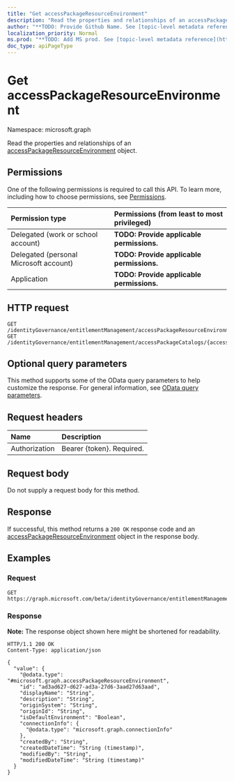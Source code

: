 ```yaml
---
title: "Get accessPackageResourceEnvironment"
description: "Read the properties and relationships of an accessPackageResourceEnvironment object."
author: "**TODO: Provide Github Name. See [topic-level metadata reference](https://msgo.azurewebsites.net/add/document/guidelines/metadata.html#topic-level-metadata)**"
localization_priority: Normal
ms.prod: "**TODO: Add MS prod. See [topic-level metadata reference](https://msgo.azurewebsites.net/add/document/guidelines/metadata.html#topic-level-metadata)**"
doc_type: apiPageType
---
```


# Get accessPackageResourceEnvironment
Namespace: microsoft.graph

Read the properties and relationships of an [accessPackageResourceEnvironment](../resources/accesspackageresourceenvironment.md) object.

## Permissions
One of the following permissions is required to call this API. To learn more, including how to choose permissions, see [Permissions](/graph/permissions-reference).

|Permission type|Permissions (from least to most privileged)|
|:---|:---|
|Delegated (work or school account)|**TODO: Provide applicable permissions.**|
|Delegated (personal Microsoft account)|**TODO: Provide applicable permissions.**|
|Application|**TODO: Provide applicable permissions.**|

## HTTP request

<!-- {
  "blockType": "ignored"
}
-->
``` http
GET /identityGovernance/entitlementManagement/accessPackageResourceEnvironments/{accessPackageResourceEnvironmentId}
GET /identityGovernance/entitlementManagement/accessPackageCatalogs/{accessPackageCatalogId}/accessPackageResources/{accessPackageResourceId}/accessPackageResourceEnvironment
```

## Optional query parameters
This method supports some of the OData query parameters to help customize the response. For general information, see [OData query parameters](/graph/query-parameters).

## Request headers
|Name|Description|
|:---|:---|
|Authorization|Bearer {token}. Required.|

## Request body
Do not supply a request body for this method.

## Response

If successful, this method returns a `200 OK` response code and an [accessPackageResourceEnvironment](../resources/accesspackageresourceenvironment.md) object in the response body.

## Examples

### Request
<!-- {
  "blockType": "request",
  "name": "get_accesspackageresourceenvironment"
}
-->
``` http
GET https://graph.microsoft.com/beta/identityGovernance/entitlementManagement/accessPackageResourceEnvironments/{accessPackageResourceEnvironmentId}
```


### Response
**Note:** The response object shown here might be shortened for readability.
<!-- {
  "blockType": "response",
  "truncated": true,
  "@odata.type": "microsoft.graph.accessPackageResourceEnvironment"
}
-->
``` http
HTTP/1.1 200 OK
Content-Type: application/json

{
  "value": {
    "@odata.type": "#microsoft.graph.accessPackageResourceEnvironment",
    "id": "ad3ad627-d627-ad3a-27d6-3aad27d63aad",
    "displayName": "String",
    "description": "String",
    "originSystem": "String",
    "originId": "String",
    "isDefaultEnvironment": "Boolean",
    "connectionInfo": {
      "@odata.type": "microsoft.graph.connectionInfo"
    },
    "createdBy": "String",
    "createdDateTime": "String (timestamp)",
    "modifiedBy": "String",
    "modifiedDateTime": "String (timestamp)"
  }
}
```

